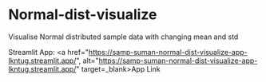 # Normal-dist-visualize
Visualise Normal distributed sample data with changing mean and std

Streamlit App: <a href="https://samp-suman-normal-dist-visualize-app-lkntug.streamlit.app/", alt="https://samp-suman-normal-dist-visualize-app-lkntug.streamlit.app/" target=_blank>App Link</a>
